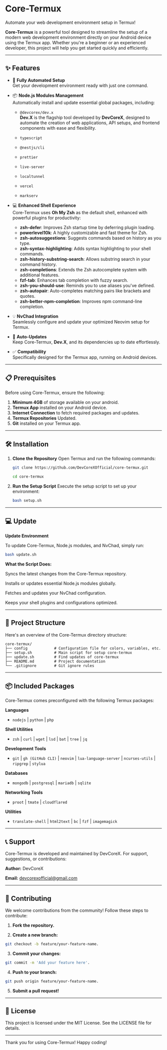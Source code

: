 # **Core-Termux**

Automate your web development environment setup in Termux!

**Core-Termux** is a powerful tool designed to streamline the setup of a modern web development environment directly on your Android device using the Termux app. Whether you're a beginner or an experienced developer, this project will help you get started quickly and efficiently.

---

## **✨ Features**

- 🚀 **Fully Automated Setup**  
  Get your development environment ready with just one command.

- 📦 **Node.js Modules Management**  
  Automatically install and update essential global packages, including:  
  - `@devcorex/dev.x`  
    **Dev.X** is the flagship tool developed by **DevCoreX**, designed to automate the creation of web applications, API setups, and frontend components with ease and flexibility.

  - `typescript`  
  - `@nestjs/cli`  
  - `prettier`  
  - `live-server`  
  - `localtunnel`  
  - `vercel`
  - `markserv`

- 💻 **Enhanced Shell Experience**  
  Core-Termux uses **Oh My Zsh** as the default shell, enhanced with powerful plugins for productivity:  
  - **zsh-defer**: Improves Zsh startup time by deferring plugin loading.  
  - **powerlevel10k**: A highly customizable and fast theme for Zsh.  
  - **zsh-autosuggestions**: Suggests commands based on history as you type.  
  - **zsh-syntax-highlighting**: Adds syntax highlighting to your shell commands.  
  - **zsh-history-substring-search**: Allows substring search in your command history.  
  - **zsh-completions**: Extends the Zsh autocomplete system with additional features.  
  - **fzf-tab**: Enhances tab completion with fuzzy search.  
  - **zsh-you-should-use**: Reminds you to use aliases you've defined.  
  - **zsh-autopair**: Auto-completes matching pairs like brackets and quotes.  
  - **zsh-better-npm-completion**: Improves npm command-line completion.

- 💡 **NvChad Integration**  
  Seamlessly configure and update your optimized Neovim setup for Termux.

- 🔄 **Auto-Updates**  
  Keep Core-Termux, **Dev.X**, and its dependencies up to date effortlessly.

- ✅ **Compatibility**  
  Specifically designed for the Termux app, running on Android devices.

---

## **📋 Prerequisites**

Before using Core-Termux, ensure the following:
1. **Minimum 4GB** of storage available on your android.
2. **Termux App** installed on your Android device.
3. **Internet Connection** to fetch required packages and updates.
4. **Termux Repositories** Updated.
5. **Git** installed on your Termux app.

---

## **🛠 Installation**

1. **Clone the Repository**
  Open Termux and run the following commands:

   ```bash
   git clone https://github.com/DevCoreXOfficial/core-termux.git
   ```
   ```bash
   cd core-termux
   ```

2. **Run the Setup Script**
Execute the setup script to set up your environment:
   ```bash
   bash setup.sh
   ```

---

## **💻 Update**

**Update Environment**

To update Core-Termux, Node.js modules, and NvChad, simply run:

```bash
bash update.sh
```

**What the Script Does:**

Syncs the latest changes from the Core-Termux repository.

Installs or updates essential Node.js modules globally.

Fetches and updates your NvChad configuration.

Keeps your shell plugins and configurations optimized.

---

## **📂 Project Structure**

Here's an overview of the Core-Termux directory structure:

```
core-termux/
├── config            # Configuration file for colors, variables, etc.
├── setup.sh          # Main script for setup core-termux
├── update.sh         # Find updates of core-termux
├── README.md         # Project documentation
└── .gitignore        # Git ignore rules
```

---

## **📦 Included Packages**

Core-Termux comes preconfigured with the following Termux packages:

**Languages**

- `nodejs` | `python` | `php`

**Shell Utilities**

- `zsh` | `curl` | `wget` | `lsd` | `bat` | `tree` | `jq`

**Development Tools**

- `git` | `gh (GitHub CLI)` | `neovim` | `lua-language-server` | `ncurses-utils` | `ripgrep` | `stylua`

**Databases**

- `mongodb` | `postgresql` | `mariadb` | `sqlite`

**Networking Tools**

- `proot` | `tmate` | `cloudflared`

**Utilities**

- `translate-shell` | `html2text` | `bc` | `fzf` | `imagemagick`

---

## **📞 Support**

Core-Termux is developed and maintained by DevCoreX. For support, suggestions, or contributions:

**Author:** DevCoreX

**Email:** devcorexofficial@gmail.com

---

## **🎉 Contributing**

We welcome contributions from the community! Follow these steps to contribute:

1. **Fork the repository.**

2. **Create a new branch:**
```bash
git checkout -b feature/your-feature-name.
```

3. **Commit your changes:**
```bash
git commit -m 'Add your feature here'.
```

4. **Push to your branch:**
```bash
git push origin feature/your-feature-name.
```

5. **Submit a pull request!**

---

## **📄 License**

This project is licensed under the MIT License. See the LICENSE file for details.

---

Thank you for using Core-Termux! Happy coding!
